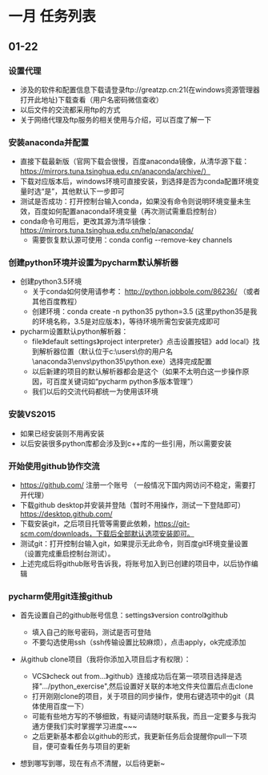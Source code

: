# 一月 任务列表
## 01-22

### 设置代理
+ 涉及的软件和配置信息下载请登录ftp://greatzp.cn:21(在windows资源管理器打开此地址)下载查看（用户名密码微信查收）
+ 以后文件的交流都采用ftp的方式
+ 关于网络代理及ftp服务的相关使用与介绍，可以百度了解一下

### 安装anaconda并配置
+ 直接下载最新版（官网下载会很慢，百度anaconda镜像，从清华源下载：https://mirrors.tuna.tsinghua.edu.cn/anaconda/archive/）
+ 下载对应版本后，windows环境可直接安装，到选择是否为conda配置环境变量时选“是”，其他默认下一步即可
+ 测试是否成功：打开控制台输入conda，如果没有命令则说明环境变量未生效，百度如何配置anaconda环境变量（再次测试需重启控制台）
+ conda命令可用后，更改其源为清华镜像：https://mirrors.tuna.tsinghua.edu.cn/help/anaconda/
    + 需要恢复默认源可使用：conda config --remove-key channels
    
### 创建python环境并设置为pycharm默认解析器
+ 创建python3.5环境
    + 关于conda如何使用请参考： http://python.jobbole.com/86236/ （或者其他百度教程）
    + 创建环境：conda create -n python35 python=3.5  (这里python35是我的环境名称，3.5是对应版本)，等待环境所需包安装完成即可
+ pycharm设置默认python解析器：
    + file》default settings》project interpreter》点击设置按钮》add local》找到解析器位置（默认位于c:\users\你的用户名\anaconda3\envs\python35\python.exe）选择完成配置
    + 以后新建的项目的默认解析器都会是这个（如果不太明白这一步操作原因，可百度关键词如“pycharm python多版本管理”）
    + 我们以后的交流代码都统一为使用该环境
    
### 安装VS2015
+ 如果已经安装则不用再安装
+ 以后安装很多python库都会涉及到c++库的一些引用，所以需要安装

### 开始使用github协作交流
+ https://github.com/ 注册一个账号 （一般情况下国内网访问不稳定，需要打开代理）
+ 下载github desktop并安装并登陆（暂时不用操作，测试一下登陆即可） https://desktop.github.com/
+ 下载安装git，之后项目托管等需要此依赖，https://git-scm.com/downloads，下载后全部默认选项安装即可。
+ 测试git：打开控制台输入git，如果提示无此命令，则百度git环境变量设置（设置完成重启控制台测试）。
+ 上述完成后将github账号告诉我，将账号加入到已创建的项目中，以后协作编辑

### pycharm使用git连接github
+ 首先设置自己的github账号信息：settings》version control》github
    + 填入自己的账号密码，测试是否可登陆
    + 不要勾选使用ssh（ssh传输设置比较麻烦），点击apply，ok完成添加
+ 从github clone项目（我将你添加入项目后才有权限）：
    + VCS》check out from...》github》连接成功后在第一项项目选择是选择".../python_exercise",然后设置好关联的本地文件夹位置后点击clone
    + 打开刚刚clone的项目，关于项目的同步操作，使用右键选项中的git（具体使用百度一下）
    + 可能有些地方写的不够细致，有疑问请随时联系我，而且一定要多与我沟通方便我们实时掌握学习进度~~~
    + 之后更新基本都会以github的形式，我更新任务后会提醒你pull一下项目，便可查看任务与项目的更新
    
+ 想到哪写到哪，现在有点不清醒，以后待更新~


